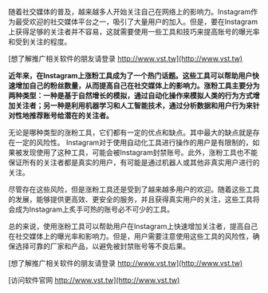 随着社交媒体的普及，越来越多人开始关注自己在网络上的影响力。Instagram作为最受欢迎的社交媒体平台之一，吸引了大量用户的加入。但是，要在Instagram上获得足够的关注者并不容易，这就需要使用一些工具和技巧来提高账号的曝光率和受到关注的程度。

[想了解推广相关软件的朋友请登录 http://www.vst.tw](http://www.vst.tw)

**近年来，在Instagram上涨粉工具成为了一个热门话题。这些工具可以帮助用户快速增加自己的粉丝数量，从而提高自己在社交媒体上的影响力。涨粉工具主要分为两种类型：一种是基于自然增长的模拟，通过自动化操作来模拟人类的行为方式增加关注者；另一种是利用机器学习和人工智能技术，通过分析数据和用户行为来针对性地推荐账号给潜在的关注者。**

无论是哪种类型的涨粉工具，它们都有一定的优点和缺点。其中最大的缺点就是存在一定的风险性。 Instagram对于使用自动化工具进行操作的用户是有限制的，如果被发现使用了这种工具，可能会被Instagram封禁账号。此外，涨粉工具也不能保证所有的关注者都是真实的用户，有可能是通过机器人或其他非真实用户进行的关注。

尽管存在这些风险，但是涨粉工具还是受到了越来越多用户的欢迎。随着这些工具的发展，能够提供更高效、更安全的服务，并且获得真实用户的关注，这些工具将会成为Instagram上炙手可热的账号必不可少的工具。

总的来说，使用涨粉工具可以帮助用户在Instagram上快速增加关注者，提高自己在社交媒体上的曝光率和影响力。但是，用户需要注意使用这些工具的风险性，确保选择可靠的厂家和产品，以避免被封禁账号等不良后果。

[想了解推广相关软件的朋友请登录 http://www.vst.tw](http://www.vst.tw)


[访问软件官网 http://www.vst.tw](http://www.vst.tw)
